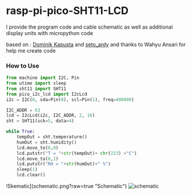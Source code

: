 # rasp-pi-pico-SHT11-LCD
I provide the program code and cable schematic as well as additional display units with micropython code

based on : <a href="https://github.com/ayoy/upython-aq-monitor">Dominik Kapusta</a> and <a href="https://github.com/2black0/micropython-sht11">seto_ardy</a>
and thanks to Wahyu Ansari for help me create code 

### How to Use
```python
from machine import I2C, Pin
from utime import sleep
from sht11 import SHT11
from pico_i2c_lcd import I2cLcd
i2c = I2C(0, sda=Pin(0), scl=Pin(1), freq=400000)

I2C_ADDR = 63
lcd = I2cLcd(i2c, I2C_ADDR, 2, 16)
sht = SHT11(sck=5, data=4)

while True:
    tempOut = sht.temperature()
    humOut = sht.humidity()
    lcd.move_to(0,0)
    lcd.putstr("T = "+str(tempOut)+ chr(223) +"C")
    lcd.move_to(0,1)
    lcd.putstr("RH = "+str(humOut)+" %")
    sleep(1)
    lcd.clear()
```
!Skematic](schematic.png?raw=true "Schematic")
<img href="https://github.com/mjmokhtar/rasp-pi-pico-SHT11-LCD/blob/main/schematic.png" alt="schematic"/>



